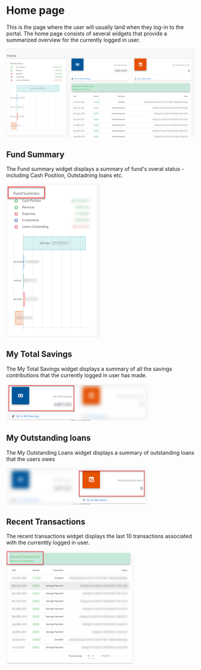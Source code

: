 # Home page
This is the page where the user will usually land when they log-in to the portal. The home page consists of several widgets that provide a summarized overview for the currently logged in user.

![alt text](../images/2.2_Home_Page.png ':size=x300 Home Page') 


## Fund Summary
The Fund summary widget displays a summary of fund's overal status - including Cash Position, Outstadning loans etc.

![alt text](../images/2.3_Home_Page_Fund_Summary.png ":size=x300 Home Page Fund Summary") 


## My Total Savings 

The My Total Savings widget displays a summary of all the savings contributions that the currently logged in user has made.

![alt text](../images/2.3_Home_Page_My_Savings.png "My Total Savings widget") 

## My Outstanding loans
The My Outstanding Loans widget displays a summary of outstanding loans that the users owes

![alt text](../images/2.3_Home_Page_My_Loans.png "My Outstanding Loans  widget") 

## Recent Transactions
The recent transactions widget displays the last 10 transactions associated with the currenttly logged in user.

![alt text](../images/2.3_Home_Page_Recent_Transactions.png "Recent transactions widget") 
